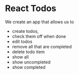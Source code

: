 # React Todos

We create an app that allows us to

- create todos,
- check them off when done
- edit todos
- remove all that are completed
- delete todo item
- show all
- show uncompleted
- show completed

